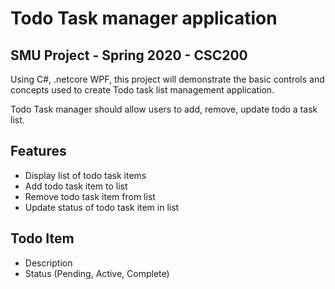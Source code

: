 # Todo Task manager application
## SMU Project - Spring 2020 - CSC200

Using C#, .netcore WPF, this project will demonstrate the basic controls and concepts used to create Todo task list management application.

Todo Task manager should allow users to add, remove, update todo a task list. 

## Features
* Display list of todo task items
* Add todo task item to list
* Remove todo task item from list
* Update status of todo task item in list

## Todo Item
* Description
* Status (Pending, Active, Complete)


